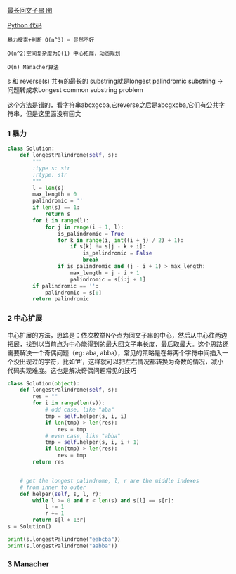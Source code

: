 [最长回文子串 图](https://blog.csdn.net/u013309870/article/details/70742315)

[Python 代码](https://blog.csdn.net/asd136912/article/details/78987624)

```
暴力搜索+判断 O(n^3) — 显然不好

O(n^2)空间复杂度为O(1) 中心拓展，动态规划

O(n) Manacher算法
```
s 和 reverse(s) 共有的最长的 substring就是longest palindromic substring -> 问题转成求Longest common substring problem

这个方法是错的，看字符串abcxgcba,它reverse之后是abcgxcba,它们有公共字符串，但是这里面没有回文

### 1 暴力

```py
class Solution:
    def longestPalindrome(self, s):
        """
        :type s: str
        :rtype: str
        """
        l = len(s)
        max_length = 0
        palindromic = ''
        if len(s) == 1:
            return s
        for i in range(l):
            for j in range(i + 1, l):
                is_palindromic = True
                for k in range(i, int((i + j) / 2) + 1):
                    if s[k] != s[j - k + i]:
                        is_palindromic = False
                        break
                if is_palindromic and (j - i + 1) > max_length:
                    max_length = j - i + 1
                    palindromic = s[i:j + 1]
        if palindromic == '':
            palindromic = s[0]
        return palindromic
```

### 2 中心扩展

中心扩展的方法，思路是：依次枚举N个点为回文子串的中心，然后从中心往两边拓展，找到以当前点为中心能得到的最大回文子串长度，最后取最大。这个思路还需要解决一个奇偶问题（eg: aba, abba），常见的策略是在每两个字符中间插入一个没出现过的字符，比如‘#’，这样就可以把左右情况都转换为奇数的情况，减小代码实现难度。这也是解决奇偶问题常见的技巧

```py
class Solution(object):
    def longestPalindrome(self, s):
        res = ""
        for i in range(len(s)):
            # odd case, like "aba"
            tmp = self.helper(s, i, i)
            if len(tmp) > len(res):
                res = tmp
            # even case, like "abba"
            tmp = self.helper(s, i, i + 1)
            if len(tmp) > len(res):
                res = tmp
        return res


    # get the longest palindrome, l, r are the middle indexes
    # from inner to outer
    def helper(self, s, l, r):
        while l >= 0 and r < len(s) and s[l] == s[r]:
            l -= 1
            r += 1
        return s[l + 1:r]
s = Solution()

print(s.longestPalindrome("eabcba"))
print(s.longestPalindrome("aabba"))
```
### 3 Manacher


